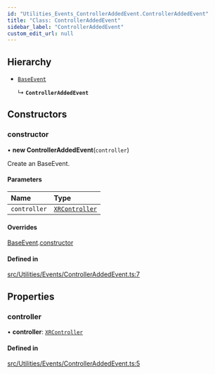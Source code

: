 ```yaml
---
id: "Utilities_Events_ControllerAddedEvent.ControllerAddedEvent"
title: "Class: ControllerAddedEvent"
sidebar_label: "ControllerAddedEvent"
custom_edit_url: null
---
```




## Hierarchy

- [`BaseEvent`](../Utilities_BaseEvent.BaseEvent)

  ↳ **`ControllerAddedEvent`**

## Constructors

### constructor

• **new ControllerAddedEvent**(`controller`)

Create an BaseEvent.

#### Parameters

| Name | Type |
| :------ | :------ |
| `controller` | [`XRController`](../../Renderer/VR/Renderer_VR_XRController.XRController) |

#### Overrides

[BaseEvent](../Utilities_BaseEvent.BaseEvent).[constructor](../Utilities_BaseEvent.BaseEvent#constructor)

#### Defined in

[src/Utilities/Events/ControllerAddedEvent.ts:7](https://github.com/ZeaInc/zea-engine/blob/455b10853/src/Utilities/Events/ControllerAddedEvent.ts#L7)

## Properties

### controller

• **controller**: [`XRController`](../../Renderer/VR/Renderer_VR_XRController.XRController)

#### Defined in

[src/Utilities/Events/ControllerAddedEvent.ts:5](https://github.com/ZeaInc/zea-engine/blob/455b10853/src/Utilities/Events/ControllerAddedEvent.ts#L5)

